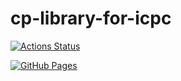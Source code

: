 # cp-library-for-icpc

[![Actions Status](https://github.com/suisen-cp/cp-library-for-icpc/workflows/verify/badge.svg)](https://github.com/suisen-cp/cp-library-for-icpc/actions)

[![GitHub Pages](https://img.shields.io/static/v1?label=GitHub+Pages&message=+&color=brightgreen&logo=github)](https://suisen-cp.github.io/cp-library-for-icpc/)
